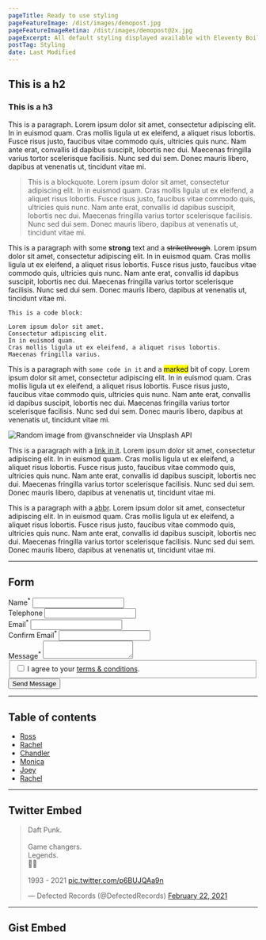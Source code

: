 ```yaml
---
pageTitle: Ready to use styling
pageFeatureImage: /dist/images/demopost.jpg
pageFeatureImageRetina: /dist/images/demopost@2x.jpg
pageExcerpt: All default styling displayed available with Eleventy Boilerplate.
postTag: Styling
date: Last Modified
---
```


## This is a h2
### This is a h3

This is a paragraph. Lorem ipsum dolor sit amet, consectetur adipiscing elit. In in euismod quam. Cras mollis ligula ut ex eleifend, a aliquet risus lobortis. Fusce risus justo, faucibus vitae commodo quis, ultricies quis nunc. Nam ante erat, convallis id dapibus suscipit, lobortis nec dui. Maecenas fringilla varius tortor scelerisque facilisis. Nunc sed dui sem. Donec mauris libero, dapibus at venenatis ut, tincidunt vitae mi.

> This is a blockquote. Lorem ipsum dolor sit amet, consectetur adipiscing elit. In in euismod quam. Cras mollis ligula ut ex eleifend, a aliquet risus lobortis. Fusce risus justo, faucibus vitae commodo quis, ultricies quis nunc. Nam ante erat, convallis id dapibus suscipit, lobortis nec dui. Maecenas fringilla varius tortor scelerisque facilisis. Nunc sed dui sem. Donec mauris libero, dapibus at venenatis ut, tincidunt vitae mi.

This is a paragraph with some **strong** text and a <s>strikethrough</s>. Lorem ipsum dolor sit amet, consectetur adipiscing elit. In in euismod quam. Cras mollis ligula ut ex eleifend, a aliquet risus lobortis. Fusce risus justo, faucibus vitae commodo quis, ultricies quis nunc. Nam ante erat, convallis id dapibus suscipit, lobortis nec dui. Maecenas fringilla varius tortor scelerisque facilisis. Nunc sed dui sem. Donec mauris libero, dapibus at venenatis ut, tincidunt vitae mi.

```
This is a code block:

Lorem ipsum dolor sit amet.
Consectetur adipiscing elit.
In in euismod quam.
Cras mollis ligula ut ex eleifend, a aliquet risus lobortis.
Maecenas fringilla varius.
```

This is a paragraph with `some code in it` and a <mark>marked</mark> bit of copy. Lorem ipsum dolor sit amet, consectetur adipiscing elit. In in euismod quam. Cras mollis ligula ut ex eleifend, a aliquet risus lobortis. Fusce risus justo, faucibus vitae commodo quis, ultricies quis nunc. Nam ante erat, convallis id dapibus suscipit, lobortis nec dui. Maecenas fringilla varius tortor scelerisque facilisis. Nunc sed dui sem. Donec mauris libero, dapibus at venenatis ut, tincidunt vitae mi.

![Random image from @vanschneider via Unsplash API](https://source.unsplash.com/user/vanschneider/1600x900)

This is a paragraph with a <a href="#">link in it</a>. Lorem ipsum dolor sit amet, consectetur adipiscing elit. In in euismod quam. Cras mollis ligula ut ex eleifend, a aliquet risus lobortis. Fusce risus justo, faucibus vitae commodo quis, ultricies quis nunc. Nam ante erat, convallis id dapibus suscipit, lobortis nec dui. Maecenas fringilla varius tortor scelerisque facilisis. Nunc sed dui sem. Donec mauris libero, dapibus at venenatis ut, tincidunt vitae mi.

This is a paragraph with a <abbr title="abbreviation">abbr</abbr>. Lorem ipsum dolor sit amet, consectetur adipiscing elit. In in euismod quam. Cras mollis ligula ut ex eleifend, a aliquet risus lobortis. Fusce risus justo, faucibus vitae commodo quis, ultricies quis nunc. Nam ante erat, convallis id dapibus suscipit, lobortis nec dui. Maecenas fringilla varius tortor scelerisque facilisis. Nunc sed dui sem. Donec mauris libero, dapibus at venenatis ut, tincidunt vitae mi.

----

## Form

<form id="FORM_ID" class="form" name="form_name" method="POST" data-parsley-validate>
    <div class="form-group">
        <label for="contact_form_name">Name<sup>*</sup></label>
        <input type="text" id="contact_form_name" name="contact_form_name" data-parsley-required="true" data-parsley-required-message="Required." required />
    </div>
    <div class="form-group">
        <label for="contact_form_tel">Telephone</label>
        <input type="tel" data-parsley-type="tel" id="contact_form_tel" name="contact_form_tel" data-parsley-type="digits" data-parsley-type-message="Invalid telephone number." />
    </div>
    <div class="form-group">
        <label for="contact_form_email">Email<sup>*</sup></label>
        <input type="email" data-parsley-type="email" id="contact_form_email" name="contact_form_email" data-parsley-type-message="Invalid email." data-parsley-required="true" data-parsley-required-message="Required." required />
    </div>
    <div class="form-group">
        <label for="contact_form_email_confirm">Confirm Email<sup>*</sup></label>
        <input type="email" data-parsley-type="email" id="contact_form_email_confirm" name="contact_form_email_confirm" data-parsley-type-message="Invalid email." data-parsley-required="true" data-parsley-required-message="Required." data-parsley-equalto="#contact_form_email" data-parsley-equalto-message="Email Mis-match." required />
    </div>
    <div class="form-group">
        <label for="contact_form_message">Message<sup>*</sup></label>
        <textarea id="contact_form_message" name="contact_form_message" data-parsley-required="true" data-parsley-required-message="Required." required></textarea>
    </div>
    <div class="form-group">
        <fieldset class="terms">
            <input type="checkbox" id="termsandconditions" name="termsandconditions" value="formterms" data-parsley-required="true" data-parsley-required-message="Please accept the terms and conditions.">
            <label for="termsandconditions" class="terms">I agree to your <a href="#">terms &amp; conditions</a>.</label>
        </fieldset>
    </div>
    <div class="form-group">
        <button type="submit">Send Message</button>
    </div>
</form>

----

## Table of contents

<ul class="toc">
    <li><a href="#">Ross</a></li>
    <li><a href="#">Rachel</a></li>
    <li><a href="#">Chandler</a></li>
    <li><a href="#">Monica</a></li>
    <li><a href="#">Joey</a></li>
    <li><a href="#">Rachel</a></li>
</ul>

----

## Twitter Embed

<blockquote class="twitter-tweet"><p lang="en" dir="ltr">Daft Punk.<br><br>Game changers.<br>Legends.<br>🤖🤖<br><br>1993 - 2021 <a href="https://t.co/p6BUJQAa9n">pic.twitter.com/p6BUJQAa9n</a></p>&mdash; Defected Records (@DefectedRecords) <a href="https://twitter.com/DefectedRecords/status/1363871973508579331?ref_src=twsrc%5Etfw">February 22, 2021</a></blockquote> <script async src="https://platform.twitter.com/widgets.js" charset="utf-8"></script>

----

## Gist Embed

<script src="https://gist.github.com/DanCanetti/8031abe17fb2895474b4c072ddb6aa85.js"></script>